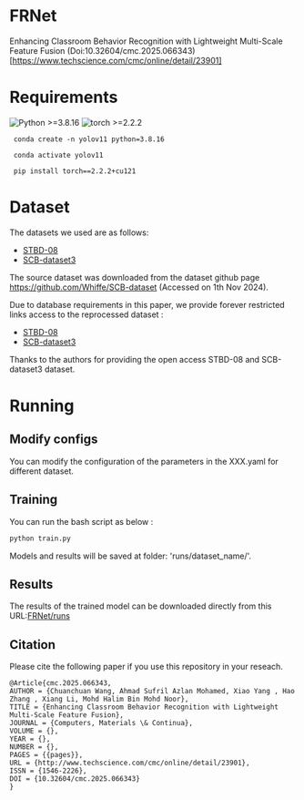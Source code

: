 # FRNet

Enhancing Classroom Behavior Recognition with Lightweight Multi-Scale Feature Fusion
(Doi:10.32604/cmc.2025.066343)[https://www.techscience.com/cmc/online/detail/23901]

# Requirements
  ![Python >=3.8.16](https://img.shields.io/badge/Python->=3.8.16-yellow.svg)    ![torch >=2.2.2](https://img.shields.io/badge/Pytorch->=2.2.2-blue.svg)

```
 conda create -n yolov11 python=3.8.16

 conda activate yolov11

 pip install torch==2.2.2+cu121
```

# Dataset
The datasets we used are as follows:
- [STBD-08](https://ieeexplore.ieee.org/abstract/document/10185142)
- [SCB-dataset3](https://link.springer.com/chapter/10.1007/978-3-031-46311-2_4)

The source dataset was downloaded from the dataset github page https://github.com/Whiffe/SCB-dataset (Accessed on 1th Nov 2024).

Due to database requirements in this paper, we provide forever restricted links access to the reprocessed dataset :
- [STBD-08](https://pan.baidu.com/s/1p9yygeBTTutSykQpaoVZ2Q?pwd=254u)
- [SCB-dataset3](https://pan.baidu.com/s/18VymPILVSuXFrtv3s6I8-Q?pwd=fdcb)

Thanks to the authors for providing the open access STBD-08 and SCB-dataset3 dataset.

# Running
## Modify configs
You can modify the configuration of the parameters in the XXX.yaml for different dataset.

## Training
You can run the bash script as below :
```bash
python train.py

```
Models and results will be saved at folder: 'runs/dataset_name/'. 

## Results
The results of the trained model can be downloaded directly from this URL:[FRNet/runs](https://pan.baidu.com/s/1e3CSHxpqgf3Dq7vjaquwGw?pwd=jet2)

## Citation
Please cite the following paper if you use this repository in your reseach.
```
@Article{cmc.2025.066343,
AUTHOR = {Chuanchuan Wang, Ahmad Sufril Azlan Mohamed, Xiao Yang , Hao Zhang , Xiang Li, Mohd Halim Bin Mohd Noor},
TITLE = {Enhancing Classroom Behavior Recognition with Lightweight Multi-Scale Feature Fusion},
JOURNAL = {Computers, Materials \& Continua},
VOLUME = {},
YEAR = {},
NUMBER = {},
PAGES = {{pages}},
URL = {http://www.techscience.com/cmc/online/detail/23901},
ISSN = {1546-2226},
DOI = {10.32604/cmc.2025.066343}
}
```

